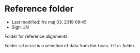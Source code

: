 # Reference folder

- Last modified: fre maj 03, 2019  08:45
- Sign: JN

Folder for reference alignments:

Folder `selected` is a selection of data from the `fasta_files` folder.


